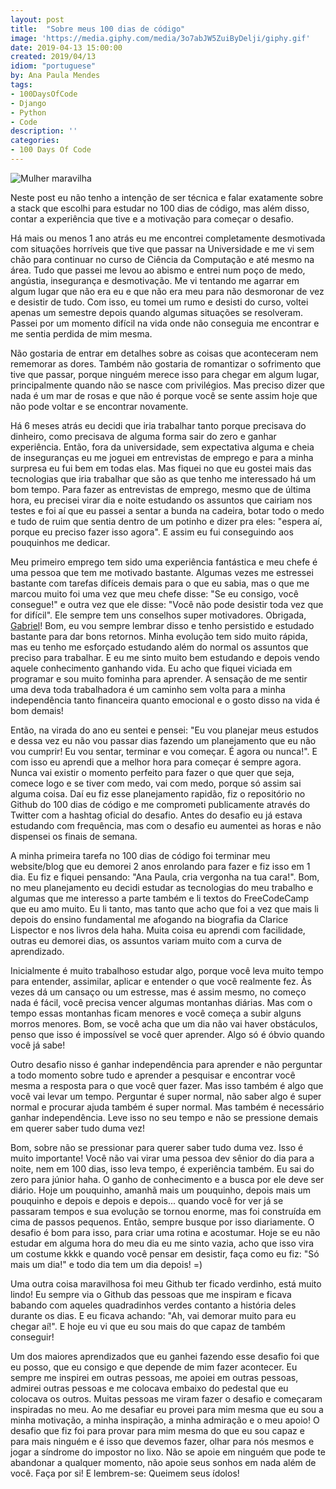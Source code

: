 ```yaml
---
layout: post
title:  "Sobre meus 100 dias de código"
image: 'https://media.giphy.com/media/3o7abJW5ZuiByDelji/giphy.gif'
date: 2019-04-13 15:00:00
created: 2019/04/13
idiom: "portuguese"
by: Ana Paula Mendes
tags:
- 100DaysOfCode
- Django
- Python
- Code
description: ''
categories:
- 100 Days Of Code
---
```


![Mulher maravilha](https://media.giphy.com/media/3o7abJW5ZuiByDelji/giphy.gif)

Neste post eu não tenho a intenção de ser técnica e falar exatamente sobre a stack que escolhi para estudar no 100 dias de código, mas além disso, contar a experiência que tive e a motivação para começar o desafio.

Há mais ou menos 1 ano atrás eu me encontrei completamente desmotivada com situações horríveis que tive que passar na Universidade e me vi sem chão para continuar no curso de Ciência da Computação e até mesmo na área. Tudo que passei me levou ao abismo e entrei num poço de medo, angústia, insegurança e desmotivação. Me vi tentando me agarrar em algum lugar que não era eu e que não era meu para não desmoronar de vez e desistir de tudo. Com isso, eu tomei um rumo e desisti do curso, voltei apenas um semestre depois quando algumas situações se resolveram. Passei por um momento difícil na vida onde não conseguia me encontrar e me sentia perdida de mim mesma.

Não gostaria de entrar em detalhes sobre as coisas que aconteceram nem rememorar as dores. Também não gostaria de romantizar o sofrimento que tive que passar, porque ninguém merece isso para chegar em algum lugar, principalmente quando não se nasce com privilégios. Mas preciso dizer que nada é um mar de rosas e que não é porque você se sente assim hoje que não pode voltar e se encontrar novamente.

Há 6 meses atrás eu decidi que iria trabalhar tanto porque precisava do dinheiro, como precisava de alguma forma sair do zero e ganhar experiência. Então, fora da universidade, sem expectativa alguma e cheia de inseguranças eu me joguei em entrevistas de emprego e para a minha surpresa eu fui bem em todas elas. Mas fiquei no que eu gostei mais das tecnologias que iria trabalhar que são as que tenho me interessado há um bom tempo. Para fazer as entrevistas de emprego, mesmo que de última hora, eu precisei virar dia e noite estudando os assuntos que cairiam nos testes e foi aí que eu passei a sentar a bunda na cadeira, botar todo o medo e tudo de ruim que sentia dentro de um potinho e dizer pra eles: "espera aí, porque eu preciso fazer isso agora". E assim eu fui conseguindo aos pouquinhos me dedicar.

Meu primeiro emprego tem sido uma experiência fantástica e meu chefe é uma pessoa que tem me motivado bastante. Algumas vezes me estressei bastante com tarefas difíceis demais para o que eu sabia, mas o que me marcou muito foi uma vez que meu chefe disse: "Se eu consigo, você consegue!" e outra vez que ele disse: "Você não pode desistir toda vez que for difícil". Ele sempre tem uns conselhos super motivadores. Obrigada, [Gabriel](https://twitter.com/gmonnerat)! Bom, eu vou sempre lembrar disso e tenho persistido e estudado bastante para dar bons retornos. Minha evolução tem sido muito rápida, mas eu tenho me esforçado estudando além do normal os assuntos que preciso para trabalhar. E eu me sinto muito bem estudando e depois vendo aquele conhecimento ganhando vida. Eu acho que fiquei viciada em programar e sou muito fominha para aprender. A sensação de me sentir uma deva toda trabalhadora é um caminho sem volta para a minha independência tanto financeira quanto emocional e o gosto disso na vida é bom demais!

Então, na virada do ano eu sentei e pensei: "Eu vou planejar meus estudos e dessa vez eu não vou passar dias fazendo um planejamento que eu não vou cumprir! Eu vou sentar, terminar e vou começar. É agora ou nunca!". E com isso eu aprendi que a melhor hora para começar é sempre agora. Nunca vai existir o momento perfeito para fazer o que quer que seja, comece logo e se tiver com medo, vai com medo, porque só assim sai alguma coisa. Daí eu fiz esse planejamento rapidão, fiz o repositório no Github do 100 dias de código e me comprometi publicamente através do Twitter com a hashtag oficial do desafio. Antes do desafio eu já estava estudando com frequência, mas com o desafio eu aumentei as horas e não dispensei os finais de semana.

A minha primeira tarefa no 100 dias de código foi terminar meu website/blog que eu demorei 2 anos enrolando para fazer e fiz isso em 1 dia. Eu fiz e fiquei pensando: "Ana Paula, cria vergonha na tua cara!". Bom, no meu planejamento eu decidi estudar as tecnologias do meu trabalho e algumas que me interesso a parte também e li textos do FreeCodeCamp que eu amo muito. Eu li tanto, mas tanto que acho que foi a vez que mais li depois do ensino fundamental me afogando na biografia da Clarice Lispector e nos livros dela haha. Muita coisa eu aprendi com facilidade, outras eu demorei dias, os assuntos variam muito com a curva de aprendizado.

Inicialmente é muito trabalhoso estudar algo, porque você leva muito tempo para entender, assimilar, aplicar e entender o que você realmente fez. Às vezes dá um cansaço ou um estresse, mas é assim mesmo, no começo nada é fácil, você precisa vencer algumas montanhas diárias. Mas com o tempo essas montanhas ficam menores e você começa a subir alguns morros menores. Bom, se você acha que um dia não vai haver obstáculos, penso que isso é impossível se você quer aprender. Algo só é óbvio quando você já sabe!

Outro desafio nisso é ganhar independência para aprender e não perguntar a todo momento sobre tudo e aprender a pesquisar e encontrar você mesma a resposta para o que você quer fazer. Mas isso também é algo que você vai levar um tempo. Perguntar é super normal, não saber algo é super normal e procurar ajuda também é super normal. Mas também é necessário ganhar independência. Leve isso no seu tempo e não se pressione demais em querer saber tudo duma vez!

Bom, sobre não se pressionar para querer saber tudo duma vez. Isso é muito importante! Você não vai virar uma pessoa dev sênior do dia para a noite, nem em 100 dias, isso leva tempo, é experiência também. Eu sai do zero para júnior haha. O ganho de conhecimento e a busca por ele deve ser diário. Hoje um pouquinho, amanhã mais um pouquinho, depois mais um pouquinho e depois e depois e depois... quando você for ver já se passaram tempos e sua evolução se tornou enorme, mas foi construída em cima de passos pequenos. Então, sempre busque por isso diariamente. O desafio é bom para isso, para criar uma rotina e acostumar. Hoje se eu não estudar em alguma hora do meu dia eu me sinto vazia, acho que isso vira um costume kkkk e quando você pensar em desistir, faça como eu fiz: "Só mais um dia!" e todo dia tem um dia depois! =)

Uma outra coisa maravilhosa foi meu Github ter ficado verdinho, está muito lindo! Eu sempre via o Github das pessoas que me inspiram e ficava babando com aqueles quadradinhos verdes contanto a história deles durante os dias. E eu ficava achando: "Ah, vai demorar muito para eu chegar aí!". E hoje eu vi que eu sou mais do que capaz de também conseguir!

Um dos maiores aprendizados que eu ganhei fazendo esse desafio foi que eu posso, que eu consigo e que depende de mim fazer acontecer. Eu sempre me inspirei em outras pessoas, me apoiei em outras pessoas, admirei outras pessoas e me colocava embaixo do pedestal que eu colocava os outros. Muitas pessoas me viram fazer o desafio e começaram inspiradas no meu. Ao me desafiar eu provei para mim mesma que eu sou a minha motivação, a minha inspiração, a minha admiração e o meu apoio! O desafio que fiz foi para provar para mim mesma do que eu sou capaz e para mais ninguém e é isso que devemos fazer, olhar para nós mesmos e jogar a síndrome do impostor no lixo. Não se apoie em ninguém que pode te abandonar a qualquer momento, não apoie seus sonhos em nada além de você. Faça por si! E lembrem-se: Queimem seus ídolos!
